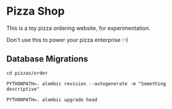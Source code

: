 # Pizza Shop

This is a toy pizza ordering website, for experimentation.

Don't use this to power your pizza enterprise :-)


## Database Migrations

`cd pizzas/order`

`PYTHONPATH=. alembic revision --autogenerate -m "Something descriptive"`

`PYTHONPATH=. alembic upgrade head`

